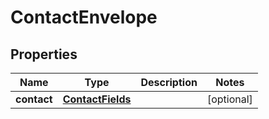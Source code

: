 
# ContactEnvelope

## Properties
Name | Type | Description | Notes
------------ | ------------- | ------------- | -------------
**contact** | [**ContactFields**](.md) |  |  [optional]



